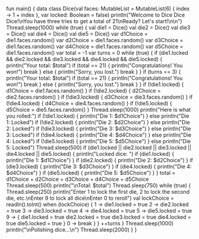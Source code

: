 fun main() {
    data class Dice(val faces: MutableList<Int> = MutableList(6) { index -> 1 + index }, var locked: Boolean = false)
    println("Welcome to Dice Dice Dice!\nYou have three tries to get a total of 21\nReady? Let's start!\n\n")
    Thread.sleep(1000)
    while (true) {
        val die1 = Dice()
        val die2 = Dice()
        val die3 = Dice()
        val die4 = Dice()
        val die5 = Dice()
        var d1Choice = die1.faces.random()
        var d2Choice = die1.faces.random()
        var d3Choice = die1.faces.random()
        var d4Choice = die1.faces.random()
        var d5Choice = die1.faces.random()
        var total = -1
        var turns = 0
        while (true) {
            if (die1.locked && die2.locked && die3.locked && die4.locked && die5.locked) {
                println("Your total: $total")
                if (total == 21) {
                    println("Congratulations! You won!")
                    break
                } else {
                    println("Sorry, you lost.")
                    break
                }
            }
            if (turns == 3) {
                println("Your total: $total")
                if (total == 21) {
                    println("Congratulations! You won!")
                    break
                } else {
                    println("Sorry, you lost.")
                    break
                }
            }
            if (!die1.locked) {
                d1Choice = die1.faces.random()
            }
            if (!die2.locked) {
                d2Choice = die2.faces.random()
            }
            if (!die3.locked) {
                d3Choice = die3.faces.random()
            }
            if (!die4.locked) {
                d4Choice = die4.faces.random()
            }
            if (!die5.locked) {
                d5Choice = die5.faces.random()
            }
            Thread.sleep(1000)
            println("Here is what you rolled:")
            if (!die1.locked) {
                println("Die 1: $d1Choice")
            } else println("Die 1: Locked")
            if (!die2.locked) {
                println("Die 2: $d2Choice")
            } else println("Die 2: Locked")
            if (!die3.locked) {
                println("Die 3: $d3Choice")
            } else println("Die 3: Locked")
            if (!die4.locked) {
                println("Die 4: $d4Choice")
            } else println("Die 4: Locked")
            if (!die5.locked) {
                println("Die 5: $d5Choice")
            } else println("Die 5: Locked")
            Thread.sleep(500)
            if (die1.locked || die2.locked || die3.locked || die4.locked || die5.locked) {
                println("Locked dice: ")
                if (die1.locked) {
                    println("Die 1: $d1Choice")
                }
                if (die2.locked) {
                    println("Die 2: $d2Choice")
                }
                if (die3.locked) {
                    println("Die 3: $d3Choice")
                }
                if (die4.locked) {
                    println("Die 4: $d4Choice")
                }
                if (die5.locked) {
                    println("Die 5: $d5Choice")
                }
            }
            total = d1Choice + d2Choice + d3Choice + d4Choice + d5Choice
            Thread.sleep(500)
            println("\nTotal: $total")
            Thread.sleep(750)
            while (true) {
                Thread.sleep(250)
                println("Enter 1 to lock the first die, 2 to lock the second die, etc.\nEnter 9 to lock all dice\nEnter 0 to reroll")
                val lockChoice = readln().toInt()
                when (lockChoice) {
                    1 -> die1.locked = true
                    2 -> die2.locked = true
                    3 -> die3.locked = true
                    4 -> die4.locked = true
                    5 -> die5.locked = true
                    9 -> {
                        die1.locked = true
                        die2.locked = true
                        die3.locked = true
                        die4.locked = true
                        die5.locked = true
                    }
                    0 -> break
                }
            }
            ++turns
        }
        Thread.sleep(1000)
        println("\nPolishing dice...\n")
        Thread.sleep(2000)
    }
}

